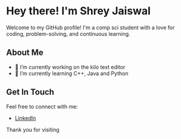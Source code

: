 # Hey there! I'm Shrey Jaiswal

Welcome to my GitHub profile! I'm a comp sci student with a love for coding, problem-solving, and continuous learning.

## About Me

- 🔭 I’m currently working on the kilo text editor
- 🌱 I’m currently learning C++, Java and Python

## Get In Touch

Feel free to connect with me:

- [LinkedIn](https://www.linkedin.com/in/shrey-jaiswal-1a7724272/)

Thank you for visiting
